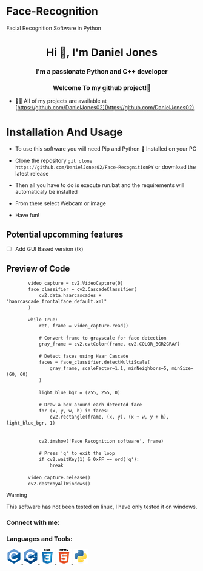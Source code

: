 # Face-Recognition
Facial Recognition Software in Python
<h1 align="center">Hi 👋, I'm Daniel Jones</h1>
<h3 align="center">I'm a passionate Python and C++ developer</h3>
<h3 align="center">Welcome To my github project!👋</h3>

- 👨‍💻 All of my projects are available at [https://github.com/DanielJones02](https://github.com/DanielJones02)

# Installation And Usage

 - To use this software you will need Pip and Python 🐍 Installed on your PC

 - Clone the repository `git clone https://github.com/DanielJones02/Face-RecognitionPY` or download the latest release
   
 - Then all you have to do is execute run.bat and the requirements will automaticaly be installed
   
 - From there select Webcam or image
   
 - Have fun!

## Potential upcomming features

 - [ ] Add GUI Based version (tk)


## Preview of Code

```
        video_capture = cv2.VideoCapture(0)
        face_classifier = cv2.CascadeClassifier(
            cv2.data.haarcascades + "haarcascade_frontalface_default.xml"
        )

        while True:
            ret, frame = video_capture.read()
            
            # Convert frame to grayscale for face detection
            gray_frame = cv2.cvtColor(frame, cv2.COLOR_BGR2GRAY)
            
            # Detect faces using Haar Cascade
            faces = face_classifier.detectMultiScale(
                gray_frame, scaleFactor=1.1, minNeighbors=5, minSize=(60, 60)
            )
            
            light_blue_bgr = (255, 255, 0)

            # Draw a box around each detected face
            for (x, y, w, h) in faces:
                cv2.rectangle(frame, (x, y), (x + w, y + h), light_blue_bgr, 1) 

            
            cv2.imshow('Face Recognition software', frame)
            
            # Press 'q' to exit the loop
            if cv2.waitKey(1) & 0xFF == ord('q'):
                break

        video_capture.release()
        cv2.destroyAllWindows()
```

> [!WARNING]
> This software has not been tested on linux, I have only tested it on windows.

<h3 align="left">Connect with me:</h3>
<p align="left">
</p>

<h3 align="left">Languages and Tools:</h3>
<p align="left"> <a href="https://www.cprogramming.com/" target="_blank" rel="noreferrer"> <img src="https://raw.githubusercontent.com/devicons/devicon/master/icons/c/c-original.svg" alt="c" width="40" height="40"/> </a> <a href="https://www.w3schools.com/cpp/" target="_blank" rel="noreferrer"> <img src="https://raw.githubusercontent.com/devicons/devicon/master/icons/cplusplus/cplusplus-original.svg" alt="cplusplus" width="40" height="40"/> </a> <a href="https://www.w3schools.com/css/" target="_blank" rel="noreferrer"> <img src="https://raw.githubusercontent.com/devicons/devicon/master/icons/css3/css3-original-wordmark.svg" alt="css3" width="40" height="40"/> </a> <a href="https://www.w3.org/html/" target="_blank" rel="noreferrer"> <img src="https://raw.githubusercontent.com/devicons/devicon/master/icons/html5/html5-original-wordmark.svg" alt="html5" width="40" height="40"/> </a> <a href="https://www.python.org" target="_blank" rel="noreferrer"> <img src="https://raw.githubusercontent.com/devicons/devicon/master/icons/python/python-original.svg" alt="python" width="40" height="40"/> </a> </p>


